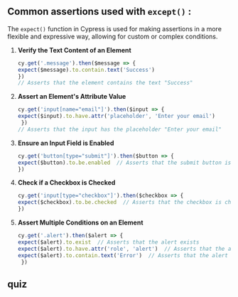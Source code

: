 ## **Common assertions used with `except()`** :

The `expect()` function in Cypress is used for making assertions in a more flexible and expressive way, allowing for custom or complex conditions. 
1.  **Verify the Text Content of an Element**
	```javascript
	cy.get('.message').then($message => {
	expect($message).to.contain.text('Success') 
	})
	// Asserts that the element contains the text "Success"
	```
    
2. **Assert an Element's Attribute Value**
	```javascript
	cy.get('input[name="email"]').then($input => {
	expect($input).to.have.attr('placeholder', 'Enter your email')  
	 })
	// Asserts that the input has the placeholder "Enter your email"
	```           
3.  **Ensure an Input Field is Enabled**
    
	```javascript
	cy.get('button[type="submit"]').then($button => {
	expect($button).to.be.enabled  // Asserts that the submit button is enabled
	})
	```  
4. **Check if a Checkbox is Checked** 
	 ```javascript 
	 cy.get('input[type="checkbox"]').then($checkbox => {
	expect($checkbox).to.be.checked  // Asserts that the checkbox is checked
	})
	```
    
8.  **Assert Multiple Conditions on an Element**
	```javascript    
	cy.get('.alert').then($alert => {
	expect($alert).to.exist  // Asserts that the alert exists
	expect($alert).to.have.attr('role', 'alert')  // Asserts that the alert has the attribute "role" set to "alert"
	expect($alert).to.contain.text('Error')  // Asserts that the alert contains the text "Error"
	 })
	 ```



## quiz


<!--stackedit_data:
eyJoaXN0b3J5IjpbLTkxMjYxNTU3MSw5ODM0Nzc4OTMsMTQyND
cwNDkwNl19
-->